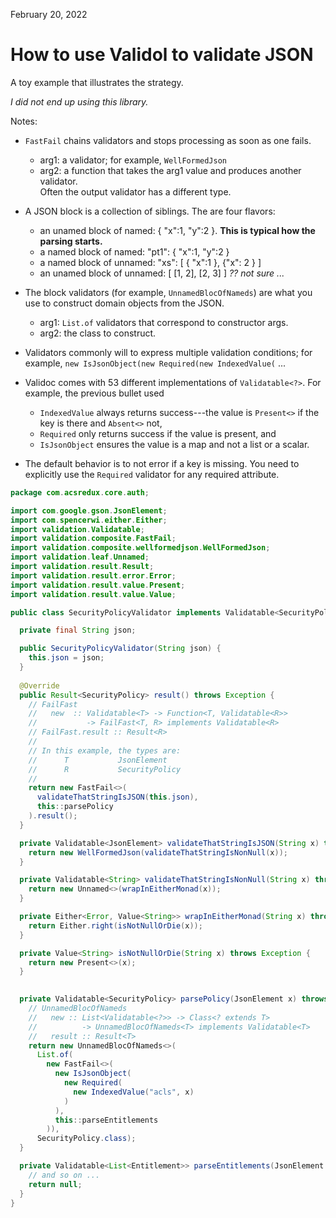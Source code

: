 February 20, 2022

How to use Validol to validate JSON
===========================================

A toy example that illustrates the strategy.

*I did not end up using this library.*

Notes:
* `FastFail` chains validators and stops processing as soon as one fails.
  * arg1: a validator; for example, `WellFormedJson`
  * arg2: a function that takes the arg1 value and produces another validator.  
Often the output validator has a different type.
* A JSON block is a collection of siblings.  The are four flavors:
  * an unamed block of named: { "x":1, "y":2 }.  **This is typical how
    the parsing  starts.**
  * a named block of named: "pt1": { "x":1, "y":2 }
  * a named block of unnamed: "xs": [ { "x":1 }, {"x": 2 } ]
  * an unamed block of unnamed: [ [1, 2], [2, 3] ]   *?? not sure ...*
* The block validators (for example, `UnnamedBlocOfNameds`) are what you 
use to construct domain objects from the JSON.
  * arg1: `List.of` validators that correspond to constructor args.
  * arg2: the class to construct.

* Validators commonly will to express multiple validation conditions; for example,
`new IsJsonObject(new Required(new IndexedValue(` ... 
* Validoc comes with 53 different implementations of `Validatable<?>`.  For 
example, the previous bullet used
  * `IndexedValue` always returns success---the value is 
    `Present<>` if the key is there and `Absent<>` not,
  * `Required` only returns success if the value is present, and
  * `IsJsonObject` ensures the value is a map and not a list or a scalar.
* The default behavior is to not error if a key is missing.  You need to
explicitly use the `Required` validator for any required attribute.

```java
package com.acsredux.core.auth;

import com.google.gson.JsonElement;
import com.spencerwi.either.Either;
import validation.Validatable;
import validation.composite.FastFail;
import validation.composite.wellformedjson.WellFormedJson;
import validation.leaf.Unnamed;
import validation.result.Result;
import validation.result.error.Error;
import validation.result.value.Present;
import validation.result.value.Value;

public class SecurityPolicyValidator implements Validatable<SecurityPolicy> {

  private final String json;

  public SecurityPolicyValidator(String json) {
    this.json = json;
  }
  
  @Override
  public Result<SecurityPolicy> result() throws Exception {
    // FailFast
    //   new  :: Validatable<T> -> Function<T, Validatable<R>> 
    //           -> FailFast<T, R> implements Validatable<R>
    // FailFast.result :: Result<R>
    //
    // In this example, the types are:
    //      T           JsonElement
    //      R           SecurityPolicy
    //
    return new FastFail<>(
      validateThatStringIsJSON(this.json),
      this::parsePolicy
    ).result();
  }

  private Validatable<JsonElement> validateThatStringIsJSON(String x) throws Exception {
    return new WellFormedJson(validateThatStringIsNonNull(x));
  }

  private Validatable<String> validateThatStringIsNonNull(String x) throws Exception {
    return new Unnamed<>(wrapInEitherMonad(x));
  }

  private Either<Error, Value<String>> wrapInEitherMonad(String x) throws Exception {
    return Either.right(isNotNullOrDie(x));
  }

  private Value<String> isNotNullOrDie(String x) throws Exception {
    return new Present<>(x);
  }

  
  private Validatable<SecurityPolicy> parsePolicy(JsonElement x) throws Exception {
    // UnnamedBlocOfNameds
    //   new :: List<Validatable<?>> -> Class<? extends T>
    //          -> UnnamedBlocOfNameds<T> implements Validatable<T>
    //   result :: Result<T>
    return new UnnamedBlocOfNameds<>(
      List.of(
        new FastFail<>(
          new IsJsonObject(
            new Required(
              new IndexedValue("acls", x)
            )
          ),
          this::parseEntitlements
        )),
      SecurityPolicy.class);
  }

  private Validatable<List<Entitlement>> parseEntitlements(JsonElement x) {
    // and so on ...
    return null;
  }
}
```
